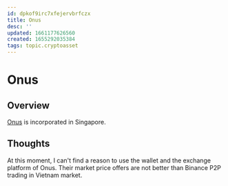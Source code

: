 ```yaml
---
id: dpkof9irc7xfejervbrfczx
title: Onus
desc: ''
updated: 1661177626560
created: 1655292035384
tags: topic.cryptoasset
---
```

# Onus

## Overview

[Onus](https://goonus.io/) is incorporated in Singapore.

## Thoughts

At this moment, I can't find a reason to use the wallet and the exchange platform of Onus. Their market price offers are not better than Binance P2P trading in Vietnam market.